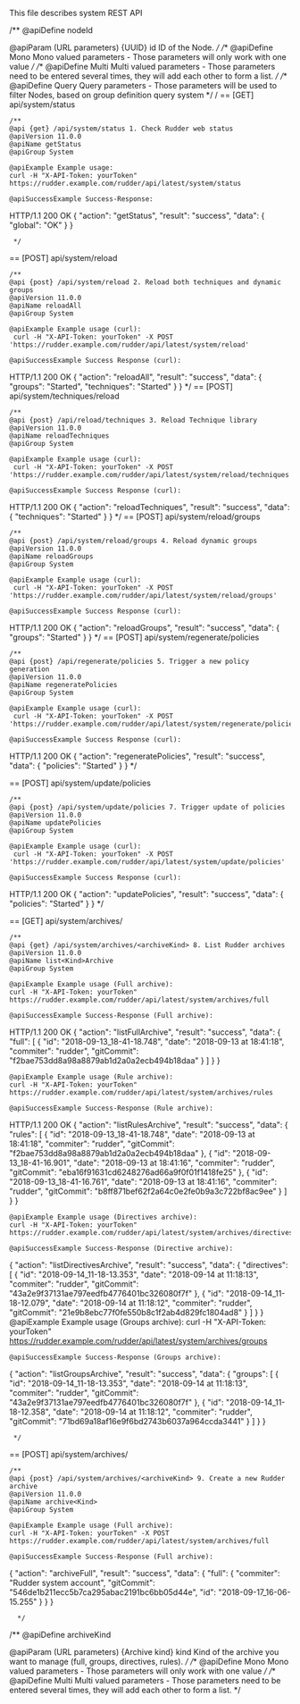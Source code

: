 
This file describes system REST API 

/**
   @apiDefine nodeId

   @apiParam (URL parameters) {UUID} id ID of the Node.
*/
/**
  @apiDefine Mono Mono valued parameters - Those parameters will only work with one value
 */
/**
  @apiDefine Multi Multi valued parameters - Those parameters need to be entered several times, they will add each other to form a list.
 */
/**
  @apiDefine Query Query parameters - Those parameters will be used to filter Nodes, based on group definition query system
 */
/
== [GET] api/system/status

    /**
    @api {get} /api/system/status 1. Check Rudder web status
    @apiVersion 11.0.0
    @apiName getStatus
    @apiGroup System

    @apiExample Example usage:
    curl -H "X-API-Token: yourToken" https://rudder.example.com/rudder/api/latest/system/status

    @apiSuccessExample Success-Response:
HTTP/1.1 200 OK
{
  "action": "getStatus",
  "result": "success",
  "data": {
    "global": "OK"
  }
}

     */

== [POST] api/system/reload

    /**
    @api {post} /api/system/reload 2. Reload both techniques and dynamic groups
    @apiVersion 11.0.0
    @apiName reloadAll
    @apiGroup System

    @apiExample Example usage (curl):
     curl -H "X-API-Token: yourToken" -X POST 'https://rudder.example.com/rudder/api/latest/system/reload'

    @apiSuccessExample Success Response (curl):
HTTP/1.1 200 OK
{
  "action": "reloadAll",
  "result": "success",
  "data": {
    "groups": "Started",
    "techniques": "Started"
  }
}
*/
== [POST] api/system/techniques/reload

    /**
    @api {post} /api/reload/techniques 3. Reload Technique library
    @apiVersion 11.0.0
    @apiName reloadTechniques
    @apiGroup System

    @apiExample Example usage (curl):
     curl -H "X-API-Token: yourToken" -X POST 'https://rudder.example.com/rudder/api/latest/system/reload/techniques'

    @apiSuccessExample Success Response (curl):
HTTP/1.1 200 OK
{
  "action": "reloadTechniques",
  "result": "success",
  "data": {
    "techniques": "Started"
  }
}
*/
== [POST] api/system/reload/groups

    /**
    @api {post} /api/system/reload/groups 4. Reload dynamic groups
    @apiVersion 11.0.0
    @apiName reloadGroups
    @apiGroup System

    @apiExample Example usage (curl):
     curl -H "X-API-Token: yourToken" -X POST 'https://rudder.example.com/rudder/api/latest/system/reload/groups'

    @apiSuccessExample Success Response (curl):
HTTP/1.1 200 OK
{
  "action": "reloadGroups",
  "result": "success",
  "data": {
    "groups": "Started"
  }
}
*/
== [POST] api/system/regenerate/policies

    /**
    @api {post} /api/regenerate/policies 5. Trigger a new policy generation
    @apiVersion 11.0.0
    @apiName regeneratePolicies
    @apiGroup System

    @apiExample Example usage (curl):
     curl -H "X-API-Token: yourToken" -X POST 'https://rudder.example.com/rudder/api/latest/system/regenerate/policies'

    @apiSuccessExample Success Response (curl):
HTTP/1.1 200 OK
{
  "action": "regeneratePolicies",
  "result": "success",
  "data": {
    "policies": "Started"
  }
}
*/

== [POST] api/system/update/policies

    /**
    @api {post} /api/system/update/policies 7. Trigger update of policies
    @apiVersion 11.0.0
    @apiName updatePolicies
    @apiGroup System

    @apiExample Example usage (curl):
     curl -H "X-API-Token: yourToken" -X POST 'https://rudder.example.com/rudder/api/latest/system/update/policies'

    @apiSuccessExample Success Response (curl):
HTTP/1.1 200 OK
{
  "action": "updatePolicies",
  "result": "success",
  "data": {
    "policies": "Started"
  }
}
*/

== [GET] api/system/archives/<kind>

    /**
    @api {get} /api/system/archives/<archiveKind> 8. List Rudder archives
    @apiVersion 11.0.0
    @apiName list<Kind>Archive
    @apiGroup System

    @apiExample Example usage (Full archive):
    curl -H "X-API-Token: yourToken" https://rudder.example.com/rudder/api/latest/system/archives/full

    @apiSuccessExample Success-Response (Full archive):
HTTP/1.1 200 OK
{
  "action": "listFullArchive",
  "result": "success",
  "data": {
    "full": [
      {
        "id": "2018-09-13_18-41-18.748",
        "date": "2018-09-13 at 18:41:18",
        "commiter": "rudder",
        "gitCommit": "f2bae753dd8a98a8879ab1d2a0a2ecb494b18daa"
      }
    ]
  }
}

    @apiExample Example usage (Rule archive):
    curl -H "X-API-Token: yourToken" https://rudder.example.com/rudder/api/latest/system/archives/rules

    @apiSuccessExample Success-Response (Rule archive):
HTTP/1.1 200 OK
{
  "action": "listRulesArchive",
  "result": "success",
  "data": {
    "rules": [
      {
        "id": "2018-09-13_18-41-18.748",
        "date": "2018-09-13 at 18:41:18",
        "commiter": "rudder",
        "gitCommit": "f2bae753dd8a98a8879ab1d2a0a2ecb494b18daa"
      },
      {
        "id": "2018-09-13_18-41-16.901",
        "date": "2018-09-13 at 18:41:16",
        "commiter": "rudder",
        "gitCommit": "eba16f91631cd6248276ad66a9f0f01f1418fe25"
      },
      {
        "id": "2018-09-13_18-41-16.761",
        "date": "2018-09-13 at 18:41:16",
        "commiter": "rudder",
        "gitCommit": "b8ff871bef62f2a64c0e2fe0b9a3c722bf8ac9ee"
      }
    ]
  }
}

    @apiExample Example usage (Directives archive):
    curl -H "X-API-Token: yourToken" https://rudder.example.com/rudder/api/latest/system/archives/directives

    @apiSuccessExample Success-Response (Directive archive):
{
  "action": "listDirectivesArchive",
  "result": "success",
  "data": {
    "directives": [
      {
        "id": "2018-09-14_11-18-13.353",
        "date": "2018-09-14 at 11:18:13",
        "commiter": "rudder",
        "gitCommit": "43a2e9f37131ae797eedfb4776401bc326080f7f"
      },
      {
        "id": "2018-09-14_11-18-12.079",
        "date": "2018-09-14 at 11:18:12",
        "commiter": "rudder",
        "gitCommit": "21e9b8ebc77f0fe550b8c1f2ab4d829fc1804ad8"
      }
    ]
  }
}
    @apiExample Example usage (Groups archive):
    curl -H "X-API-Token: yourToken" https://rudder.example.com/rudder/api/latest/system/archives/groups

    @apiSuccessExample Success-Response (Groups archive):

{
  "action": "listGroupsArchive",
  "result": "success",
  "data": {
    "groups": [
      {
        "id": "2018-09-14_11-18-13.353",
        "date": "2018-09-14 at 11:18:13",
        "commiter": "rudder",
        "gitCommit": "43a2e9f37131ae797eedfb4776401bc326080f7f"
      },
      {
        "id": "2018-09-14_11-18-12.358",
        "date": "2018-09-14 at 11:18:12",
        "commiter": "rudder",
        "gitCommit": "71bd69a18af16e9f6bd2743b6037a964ccda3441"
      }
    ]
  }
}

     */

== [POST] api/system/archives/<kind>

    /**
    @api {post} /api/system/archives/<archiveKind> 9. Create a new Rudder archive
    @apiVersion 11.0.0
    @apiName archive<Kind>
    @apiGroup System

    @apiExample Example usage (Full archive):
    curl -H "X-API-Token: yourToken" -X POST https://rudder.example.com/rudder/api/latest/system/archives/full

    @apiSuccessExample Success-Response (Full archive):
{
  "action": "archiveFull",
  "result": "success",
  "data": {
    "full": {
      "commiter": "Rudder system account",
      "gitCommit": "546de1b211ecc5b7ca295abac2191bc6bb05d44e",
      "id": "2018-09-17_16-06-15.255"
    }
  }
}



      */


/**
   @apiDefine archiveKind

   @apiParam (URL parameters) {Archive kind} kind Kind of the archive you want to manage (full, groups, directives, rules).
*/
/**
  @apiDefine Mono Mono valued parameters - Those parameters will only work with one value
 */
/**
  @apiDefine Multi Multi valued parameters - Those parameters need to be entered several times, they will add each other to form a list.
 */
